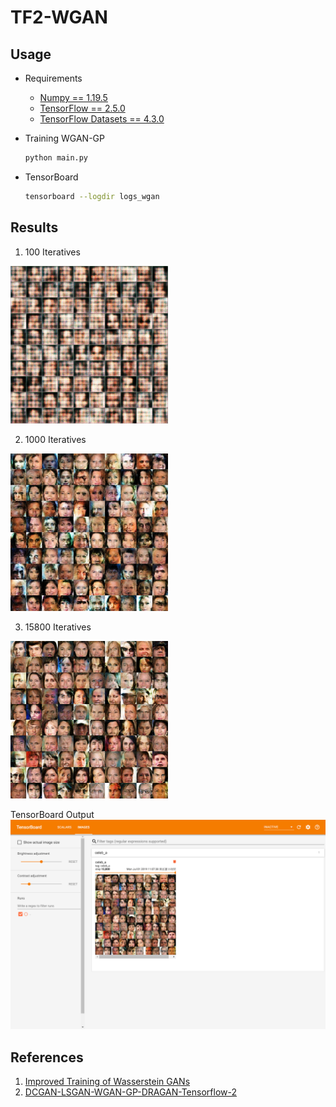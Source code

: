 # TF2-WGAN


## Usage

- Requirements
    - [Numpy == 1.19.5](http://www.numpy.org/)
    - [TensorFlow == 2.5.0](https://www.tensorflow.org/versions/r2.0/api_docs/python/tf)
    - [TensorFlow Datasets == 4.3.0](https://www.tensorflow.org/datasets/)

- Training WGAN-GP
    ```bash
    python main.py
    ```

- TensorBoard
    ```bash
    tensorboard --logdir logs_wgan
    ```

## Results
1. 100 Iteratives

<img src="./images/iter-100.png" width="50%" height="50%"/>

2. 1000 Iteratives

<img src="./images/iter-1000.png" width="50%" height="50%"/>

3. 15800 Iteratives

<img src="./images/iter-15800.png" width="50%" height="50%"/>

TensorBoard Output
![Tensorboard Output](./images/Tensorboard.png)

## References
1. [Improved Training of Wasserstein GANs](https://arxiv.org/abs/1704.00028)
2. [DCGAN-LSGAN-WGAN-GP-DRAGAN-Tensorflow-2](https://github.com/LynnHo/DCGAN-LSGAN-WGAN-GP-DRAGAN-Tensorflow-2)
